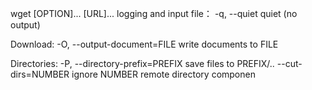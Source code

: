 wget [OPTION]... [URL]...
logging and input file：
	-q,  --quiet                     quiet (no output)

Download:
	-O,  --output-document=FILE      write documents to FILE

Directories:
	-P,  --directory-prefix=PREFIX   save files to PREFIX/..
       	     --cut-dirs=NUMBER           ignore NUMBER remote directory componen

